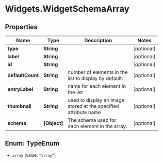 # Widgets.WidgetSchemaArray

## Properties
Name | Type | Description | Notes
------------ | ------------- | ------------- | -------------
**type** | **String** |  | [optional] 
**label** | **String** |  | [optional] 
**id** | **String** |  | [optional] 
**defaultCount** | **String** | number of elements in the list to display by default. | [optional] 
**entryLabel** | **String** | name for each element in the list | [optional] 
**thumbnail** | **String** | used to display an image stored at the specified attribute name | [optional] 
**schema** | **[Object]** | The schema used for each element in the array. | [optional] 

<a name="TypeEnum"></a>
## Enum: TypeEnum

* `array` (value: `"array"`)

